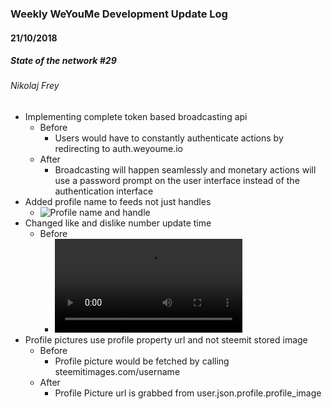 ### Weekly WeYouMe Development Update Log

#### 21/10/2018 
##### State of the network #29

###### Nikolaj Frey
* Implementing complete token based broadcasting api
	* Before
		* Users would have to constantly authenticate actions by redirecting to auth.weyoume.io
	* After
		* Broadcasting will happen seamlessly and monetary actions will use a password prompt on the user interface instead of the authentication interface 
* Added profile name to feeds not just handles
	* ![Profile name and handle](https://i.gyazo.com/31f796411f7d3c0b36fc003a7fd46aa5.png)
* Changed like and dislike number update time
	* Before
		* ![Like delay](https://i.gyazo.com/aee9a3c98730aa222b0e59420541c126.mp4)
* Profile pictures use profile property url and not steemit stored image
	* Before
		* Profile picture would be fetched by calling steemitimages.com/username
	* After
		* Profile Picture url is grabbed from user.json.profile.profile_image
